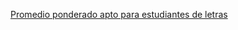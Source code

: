 [Promedio ponderado apto para estudiantes de letras](http://blamaeda.github.io/promedio-ponderado/)
